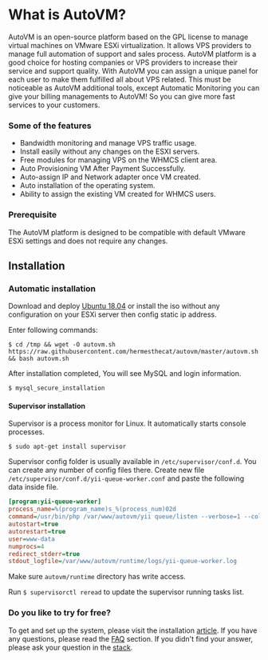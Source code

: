 # What is AutoVM?

AutoVM is an open-source platform based on the GPL license to manage virtual machines on VMware ESXi virtualization. It allows VPS providers to manage full automation of support and sales process. AutoVM platform is a good choice for hosting companies or VPS providers to increase their service and support quality.
With AutoVM you can assign a unique panel for each user to make them fulfilled all about VPS related. This must be noticeable as AutoVM additional tools, except Automatic Monitoring you can give your billing managements to AutoVM! So you can give more fast services to your customers.

### Some of the features

* Bandwidth monitoring and manage VPS traffic usage.
* Install easily without any changes on the ESXI servers.
* Free modules for managing VPS on the WHMCS client area.
* Auto Provisioning VM After Payment Successfully.
* Auto-assign IP and Network adapter once VM created.
* Auto installation of the operating system.
* Ability to assign the existing VM created for WHMCS users.

### Prerequisite

The AutoVM platform is designed to be compatible with default VMware ESXi settings and does not require any changes.

## Installation
### Automatic installation
Download and deploy [Ubuntu 18.04](http://file.autovm.net/vmware/templates/ubuntu_18.04_64.ova) or install the iso without any configuration on your ESXi server then config static ip address.

Enter following commands:

```shell
$ cd /tmp && wget -O autovm.sh https://raw.githubusercontent.com/hermesthecat/autovm/master/autovm.sh && bash autovm.sh
```
After installation completed, You will see MySQL and login information.

```shell
$ mysql_secure_installation
```

#### Supervisor installation
Supervisor is a process monitor for Linux. It automatically starts console processes.

```shell
$ sudo apt-get install supervisor
```
Supervisor config folder is usually available in ```/etc/supervisor/conf.d```. You can create any number of config files there.
Create new file ```/etc/supervisor/conf.d/yii-queue-worker.conf``` and paste the following data inside file.

```ini
[program:yii-queue-worker]
process_name=%(program_name)s_%(process_num)02d
command=/usr/bin/php /var/www/autovm/yii queue/listen --verbose=1 --color=0
autostart=true
autorestart=true
user=www-data
numprocs=4
redirect_stderr=true
stdout_logfile=/var/www/autovm/runtime/logs/yii-queue-worker.log
```

Make sure ```autovm/runtime``` directory has write access.

Run ```$ supervisorctl reread``` to update the supervisor running tasks list.

### Do you like to try for free?

To get and set up the system, please visit the installation [article](https://wiki.autovm.net/index.php/Installation). If you have any questions, please read the [FAQ](https://wiki.autovm.net/index.php/FAQs) section. If you didn't find your answer, please ask your question in the [stack](http://stack.autovm.net).
